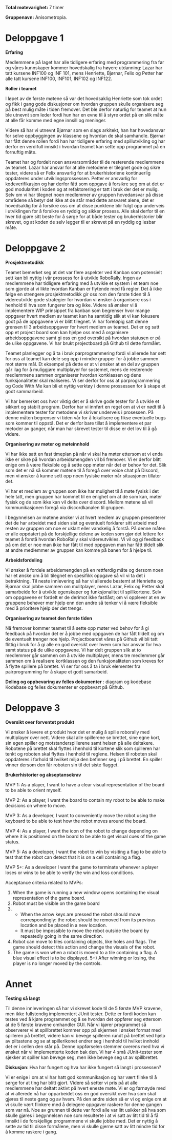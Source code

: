 **Total møtevarighet:** 7 timer

**Gruppenavn:** Anisometropia.

# Deloppgave 1

**Erfaring** 

Medlemmene på laget har alle tidligere erfaring med programmering fra før og våres kunnskaper kommer hovedskalig fra høyere utdanning:
Lazar har tatt kursene INF100 og INF 101, mens Henriette, Bjørnar, Felix og Petter har alle tatt kursene INF100, INF101, INF102 og INF122.  

**Roller i teamet**

I løpet av de første møtene så var det hovedsaklig Henriette som tok ordet og fikk i gang gode diskusjoner om hvordan gruppen skulle organisere seg på best mulig måte i tiden fremover. Det ble derfor naturlig for teamet at hun ble utnevnt som leder fordi hun har en evne til å styre ordet på en slik måte at alle får komme med egne innsill og meninger.

Videre så har vi utnevnt Bjørnar som en slags arkitekt, han har hovedansvar for selve oppbyggingen av klassene og hvordan de skal samhandle. Bjørnar har fått denne rollen fordi han har tidligere erfaring med spillutvikling og har derfor en verdifull innsikt i hvordan teamet kan sette opp programmet på en fornuftig måte.

Teamet har og fordelt noen ansvarsområder til de resterende medlemmene av teamet. Lazar har ansvar for at alle metodene er tilegnet gode og sikre tester, videre så er Felix ansvarlig for at brukerhistoriene kontinuerlig oppdateres under utviklingsprossessen. Petter er ansvarlig for kodeverifikasjon og har derfor fått som oppgave å forsikre seg om at det er god modularitet i koden og at refaktorering er tatt i bruk der det er mulig. Selv om vi har tilegnet noen medlemmer av gruppen hovedansvar på disse områdene så betyr det ikke at de står med dette ansvaret alene, det er hovedsaklig for å forsikre oss om at disse punktene blir fulgt opp  underveis i utviklingen for å forsikre en ryddig og sikker prosess. Alle skal derfor til en hver tid gjøre sitt beste for å sørge for at både tester og brukerhistorier blir skrevet, og at koden de selv legger til er skrevet på en ryddig og lesbar måte.

# Deloppgave 2 

**Prosjektmetodikk** 

Teamet bemerket seg at det var flere aspekter ved Kanban som potensielt sett kan bli nyttig i vår prossess for å utvikle RoboRally. Ingen av medlemmene har tidligere erfaring med å utvikle et system i et team noe som gjorde at vi likte hvordan Kanban er flytende med få regler. Det å ikke følge en strengere prosjektmetodikk gir oss rom den første tiden til å videreutvikle gode strategier for hvordan vi ønsker å organisere oss i henhold til hva som fungerer bra og ikke. Videre så ønsker vi å implementere WIP prinsippet fra kanban som begrenser hvor mange oppgaver hvert medlem av teamet kan ha samtidig slik at vi kan fokusere godt på de oppgavene vi er blitt tilegnet. Vi har foreløpig satt denne grensen til 3 arbeidsoppgaver for hvert medlem av teamet. Det er og satt opp et project board som kan hjelpe oss med å organisere arbeidsoppgavene samt gi oss en god oversikt på hvordan statusen er på de ulike oppgavene. Vi har brukt projectboard på Github til dette formålet.

Teamet planlegger og å ta i bruk parprogrammering fordi vi allerede har sett for oss at teamet kan dele seg opp i mindre grupper for å jobbe sammen mot større mål. Et eksempel på dette er at vi ønsker at en del av gruppen går ilag for å muliggjøre multiplayer for systemet, mens de resterende medlemmene sammen organiserer hvordan kortklassen og dens funksjonaliteter skal realiseres. Vi ser derfor for oss at parprogrammering og Code With Me kan bli et nyttig verktøy i denne prossessen for å skape et godt sammarbeid.

Vi har bemerket oss hvor viktig det er å skrive gode tester for å utvikle et sikkert og stabilt program. Derfor har vi innført en regel om at vi er nødt til å implementere tester for metodene vi skriver underveis i prosessen. På denne måten begrenser vi tiden vår for å lokalisere og fikse eventuelle bugs som kommer til oppstå. Det er derfor bare tillat å implementere et par metoder av ganger, når man har skrevet tester til disse er det lov til å gå videre.

**Organisering av møter og møteinnhold**

Vi har ikke satt en fast timeplan på når vi skal ha møter ettersom at vi enda ikke er sikre på hvordan arbeidsmengden vil bli fremover. Vi er derfor blitt enige om å være fleksible og å  sette opp møter når det er behov for det. Slik som det er nå så kommer møtene til å foregå over voice chat på Discord, men vi ønsker å kunne sett opp noen fysiske møter når situasjonen tillater det.

Vi har et medlem av gruppen som ikke har mulighet til å møte fysisk i det hele tatt, men gruppen har kommet til en enighet om at de som kan, møter fysisk og de som ikke kan vil delta over discord. Mellom møtene så vil kommunikasjonen foregå via discordkanalen til gruppen.

I begynnelsen av møtene ønsker vi at hvert medlem av gruppen presenterer det de har arbeidet med siden sist og eventuelt forklarer sitt arbeid med resten av gruppen om noe er uklart eller vanskelig å forstå. På denne måten er alle oppdatert på de forskjellige delene av koden som gjør det lettere for teamet å forstå hvordan RoboRally skal videreutvikles. Vi vil og gi feedback på om det er noe man ikke har fått til med oppgaven man har fått tildelt slik at andre medlemmer av gruppen kan komme på banen for å hjelpe til.

**Arbeidsfordeling**

Vi ønsker å fordele arbeidsmengden på en rettferdig måte og dersom noen har et ønske om å bli tilegnet en spesifikk oppgave så vil vi ta det i betraktning. Til neste innlevering så har vi allerede bestemt at Henriette og Bjørnar skal jobbe sammen om mulitplayer, mens Lazar, Felix og Petter skal samarbeide for å utvikle egenskaper og funksjonalitet til spillkortene. Selv om oppgavene er fordelt er de derimot ikke fastlåst; om vi opplever at en av gruppene behøver mer hjelp enn den andre så tenker vi å være fleksible med å prioritere hjelp der det trengs.

**Organisering av teamet den første tiden**

Nå fremover kommer teamet til å sette opp møter ved behov for å gi feedback på hvordan det er å jobbe med oppgaven de har fått tildelt og om de eventuelt trenger noe hjelp. Projectboardet våres på Github vil bli tatt flittig i bruk for å gi alle en god oversikt over hvem som har ansvar for hva samt status på de ulike oppgavene. Vi har delt gruppen slik at to medlemmer går sammen om å utvikle multiplayer, mens tre medlemmer går sammen om å realisere kortklassen og den funksjonaliteten som kreves for å flytte spillere på brettet. Vi ser for oss å ta i bruk elementer fra pairprogramming for å skape et godt samarbeid. 

**Deling og oppbevaring av felles dokumenter** : diagram og kodebase
Kodebase og felles dokumenter er oppbevart på Github.
 

# Deloppave 3 

**Oversikt over forventet produkt**

Vi ønsker å levere et produkt hvor det er mulig å spille roborally med multiplayer over nett. Videre skal alle spillerene se brettet, sine egne kort, sin egen spiller og motstanderspillerene samt helsen på alle deltakere. Robotene på brettet skal flyttes i henhold til kortene slik som spilleren har tenkt og roboten skal flyttes i henhold til reglene. Helsen til roboten skal oppdateres i forhold til hvilket miljø den befinner seg i på brettet. En spiller vinner dersom den får roboten sin til det siste flagget.

**Brukerhistorier og akseptansekrav** 

MVP 1:
As a player, I want to have a clear visual representation of the board to be able to orient myself.

MVP 2: As a player, I want the board to contain my robot to be able to make decisions on where to move.

MVP 3: As a developer, I want to conveniently move the robot using the keyboard to be able to test how the robot moves around the board.

MVP 4: As a player, I want the icon of the robot to change depending on where it is positioned on the board to be able to get visual cues of the game status. 

MVP 5: As a developer, I want the robot to win by visiting a flag to be able to test that the robot can detect that it is on a cell containing a flag. 

MVP 5+:  As a developer I want the game to terminate whenever a player loses or wins to be able to verify the win and loss conditions.


Acceptance criteria related to MVPs:

1)  When the game is running a new window opens containing the visual representation of the game board. 
2)  Robot must be visible on the game board 
3)   - When the arrow keys are pressed the robot should move correspondingly: the robot should be removed from its previous location and be placed in a new location. 
     - It must be impossible to move the robot outside the board by repeatedly going in the same direction.
4)  Robot can move to tiles containing objects, like holes and flags. The game should detect this action and change the visuals of the robot.
5)  The game is won when a robot is moved to a tile containing a flag. A blue visual effect is to be displayed.
5+) After winning or losing, the player is no longer moved by the controls.

# Annet
**Testing så langt**

Til denne innleveringen så har vi skrevet kode til de 5 første MVP kravene, men ikke fullstendig implementert JUnit tester. Dette er fordi koden kan testes ved å kjøre programmet og å se hvordan det oppfører seg ettersom at de 5 første kravene omhandler GUI. Når vi kjører programmet så observerer vi at spillbrettet kommer opp på skjermen i ønsket format med spilleren på brettet, videre kan vi bevege spilleren rundt på brettet ved hjelp av piltastene og se at spillerikonet endrer seg i henhold til hvilket innhold det er i cellen den står på. Denne oppførselen stemmer overens med hva vi ønsket når vi implementerte koden bak den. Vi har 4 små JUnit-tester som sjekker at spiller kan bevege seg, men ikke bevege seg ut av spillbrettet.

**Diskusjon**: Hva har fungert og hva har ikke fungert så langt i prossessen? 

Vi er enige i om at vi har hatt god kommunikasjon og har vært flinke til å sørge for at ting har blitt gjort. Videre så setter vi pris på at alle medlemmene har deltatt aktivt på hvert eneste møte. Vi er og førnøyde med at vi allerede nå har opparbeidet oss en god oversikt over hva som skal gjøres til neste gang og av hvem. På den andre siden så er vi og enige om at vi skulle vært flinkere med å delegere oppgaver raskere for denne gangen som var nå. Noe av grunnen til dette var fordi alle var litt usikker på hva som skulle gjøres i begynnelsen noe som resulterte i at vi satt av litt tid til å få innsikt i de forskjellige programmene vi skulle jobbe med. Det er nyttig å sette av tid til disse formålene, men vi skulle gjerne satt av litt mindre tid for å komme raskere i gang. 

